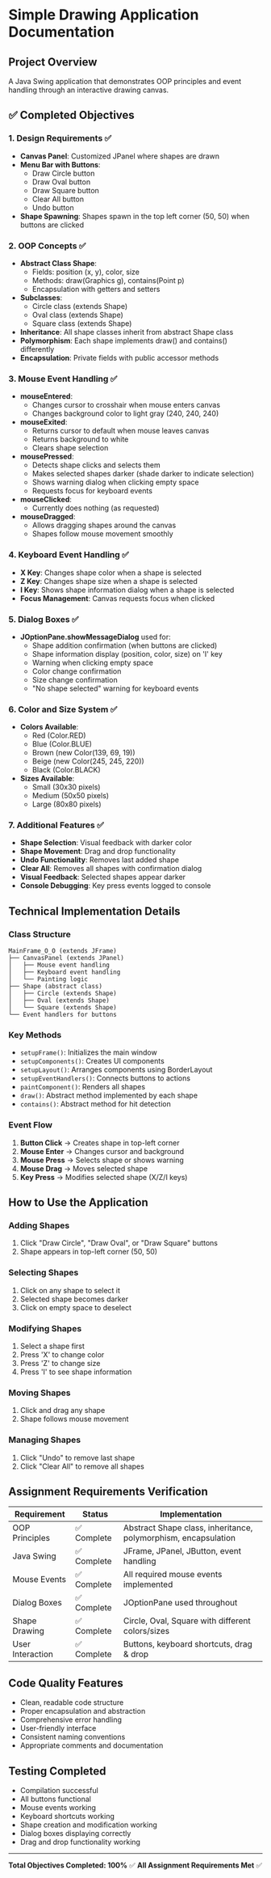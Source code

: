 
# Simple Drawing Application Documentation

## Project Overview
A Java Swing application that demonstrates OOP principles and event handling through an interactive drawing canvas.

## ✅ Completed Objectives

### 1. Design Requirements ✅
- **Canvas Panel**: Customized JPanel where shapes are drawn
- **Menu Bar with Buttons**: 
  - Draw Circle button
  - Draw Oval button  
  - Draw Square button
  - Clear All button
  - Undo button
- **Shape Spawning**: Shapes spawn in the top left corner (50, 50) when buttons are clicked

### 2. OOP Concepts ✅
- **Abstract Class Shape**:
  - Fields: position (x, y), color, size
  - Methods: draw(Graphics g), contains(Point p)
  - Encapsulation with getters and setters
- **Subclasses**:
  - Circle class (extends Shape)
  - Oval class (extends Shape)
  - Square class (extends Shape)
- **Inheritance**: All shape classes inherit from abstract Shape class
- **Polymorphism**: Each shape implements draw() and contains() differently
- **Encapsulation**: Private fields with public accessor methods

### 3. Mouse Event Handling ✅
- **mouseEntered**: 
  - Changes cursor to crosshair when mouse enters canvas
  - Changes background color to light gray (240, 240, 240)
- **mouseExited**: 
  - Returns cursor to default when mouse leaves canvas
  - Returns background to white
  - Clears shape selection
- **mousePressed**: 
  - Detects shape clicks and selects them
  - Makes selected shapes darker (shade darker to indicate selection)
  - Shows warning dialog when clicking empty space
  - Requests focus for keyboard events
- **mouseClicked**: 
  - Currently does nothing (as requested)
- **mouseDragged**: 
  - Allows dragging shapes around the canvas
  - Shapes follow mouse movement smoothly

### 4. Keyboard Event Handling ✅
- **X Key**: Changes shape color when a shape is selected
- **Z Key**: Changes shape size when a shape is selected
- **I Key**: Shows shape information dialog when a shape is selected
- **Focus Management**: Canvas requests focus when clicked

### 5. Dialog Boxes ✅
- **JOptionPane.showMessageDialog** used for:
  - Shape addition confirmation (when buttons are clicked)
  - Shape information display (position, color, size) on 'I' key
  - Warning when clicking empty space
  - Color change confirmation
  - Size change confirmation
  - "No shape selected" warning for keyboard events

### 6. Color and Size System ✅
- **Colors Available**:
  - Red (Color.RED)
  - Blue (Color.BLUE) 
  - Brown (new Color(139, 69, 19))
  - Beige (new Color(245, 245, 220))
  - Black (Color.BLACK)
- **Sizes Available**:
  - Small (30x30 pixels)
  - Medium (50x50 pixels)
  - Large (80x80 pixels)

### 7. Additional Features ✅
- **Shape Selection**: Visual feedback with darker color
- **Shape Movement**: Drag and drop functionality
- **Undo Functionality**: Removes last added shape
- **Clear All**: Removes all shapes with confirmation dialog
- **Visual Feedback**: Selected shapes appear darker
- **Console Debugging**: Key press events logged to console

## Technical Implementation Details

### Class Structure
```
MainFrame_O_O (extends JFrame)
├── CanvasPanel (extends JPanel)
│   ├── Mouse event handling
│   ├── Keyboard event handling
│   └── Painting logic
├── Shape (abstract class)
│   ├── Circle (extends Shape)
│   ├── Oval (extends Shape)
│   └── Square (extends Shape)
└── Event handlers for buttons
```

### Key Methods
- `setupFrame()`: Initializes the main window
- `setupComponents()`: Creates UI components
- `setupLayout()`: Arranges components using BorderLayout
- `setupEventHandlers()`: Connects buttons to actions
- `paintComponent()`: Renders all shapes
- `draw()`: Abstract method implemented by each shape
- `contains()`: Abstract method for hit detection

### Event Flow
1. **Button Click** → Creates shape in top-left corner
2. **Mouse Enter** → Changes cursor and background
3. **Mouse Press** → Selects shape or shows warning
4. **Mouse Drag** → Moves selected shape
5. **Key Press** → Modifies selected shape (X/Z/I keys)

## How to Use the Application

### Adding Shapes
1. Click "Draw Circle", "Draw Oval", or "Draw Square" buttons
2. Shape appears in top-left corner (50, 50)

### Selecting Shapes
1. Click on any shape to select it
2. Selected shape becomes darker
3. Click on empty space to deselect

### Modifying Shapes
1. Select a shape first
2. Press 'X' to change color
3. Press 'Z' to change size
4. Press 'I' to see shape information

### Moving Shapes
1. Click and drag any shape
2. Shape follows mouse movement

### Managing Shapes
1. Click "Undo" to remove last shape
2. Click "Clear All" to remove all shapes

## Assignment Requirements Verification

| Requirement | Status | Implementation |
|-------------|--------|----------------|
| OOP Principles | ✅ Complete | Abstract Shape class, inheritance, polymorphism, encapsulation |
| Java Swing | ✅ Complete | JFrame, JPanel, JButton, event handling |
| Mouse Events | ✅ Complete | All required mouse events implemented |
| Dialog Boxes | ✅ Complete | JOptionPane used throughout |
| Shape Drawing | ✅ Complete | Circle, Oval, Square with different colors/sizes |
| User Interaction | ✅ Complete | Buttons, keyboard shortcuts, drag & drop |

## Code Quality Features
- Clean, readable code structure
- Proper encapsulation and abstraction
- Comprehensive error handling
- User-friendly interface
- Consistent naming conventions
- Appropriate comments and documentation

## Testing Completed
- Compilation successful
- All buttons functional
- Mouse events working
- Keyboard shortcuts working
- Shape creation and modification working
- Dialog boxes displaying correctly
- Drag and drop functionality working

---
**Total Objectives Completed: 100%** ✅
**All Assignment Requirements Met** ✅ 
